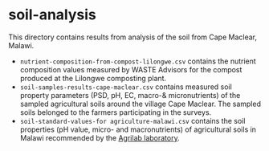 # soil-analysis

This directory contains results from analysis of the soil from Cape Maclear, Malawi.

- `nutrient-composition-from-compost-lilongwe.csv` contains the nutrient composition values measured by WASTE Advisors for the compost produced at the Lilongwe composting plant.
- `soil-samples-results-cape-maclear.csv` contains measured soil property parameters (PSD, pH, EC, macro-& micronutrients) of the sampled agricultural soils around the village Cape Maclear. The sampled soils belonged to the farmers participating in the surveys.
- `soil-standard-values-for agriculture-malawi.csv` contains the soil properties (pH value, micro- and macronutrients) of agricultural soils in Malawi recommended by the [Agrilab laboratory](https://agrilabmw.com/).

